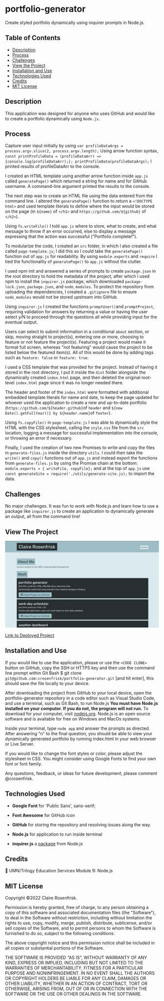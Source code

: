 # portfolio-generator
Create styled portfolio dynamically using inquirer prompts in Node.js.

## Table of Contents

* [Description](#Description)
* [Process](#Process) 
* [Challenges](#Challenges)
* [View the Project](#View-The-Project)
* [Installation and Use](#Installation-and-Use)
* [Technologies Used](#Technologies-Used) 
* [Credits](Credits)
* [MIT License](#MIT-License)

## Description

This application was designed for anyone who uses GitHub and would like to create a portfolio dynamically using `Node.js`. 

## Process

Capture user input initially by using `var profileDataArgs = process.argv.slice(2, process.argv.length);` Using arrow function syntax, `const printProfileData = (profileDataArr) => {console.log(profileDataArr);}; printProfileData(profileDataArgs);` I printed results of profileDataArr to the console. 

I created an HTML template using another arrow function inside `app.js` called `generatePage()` which returned a string for name and for GitHub username. A command-line argument printed the results to the console.

The next step was to create an HTML file using the data entered from the command line. I altered the `generatePage()` function to return a `<!DOCTYPE html>` and used template literals to define where the input would be stored on the page (in `${name}` of `</h1>` and `https://github.com/${github}` of `</h2>`). 

Using `fs.writeFile()` I told `app.js` where to store, what to create, and what message to throw if an error occurred, else to display a message expressing that the action was successful ("Portfolio complete!").

To modularize the code, I created an `src` folder, in which I also created a file called `page-template.js`; I did this so I could take the `generatePage()` function out of `app.js` for readability. By using `module.exports` and `require` I tied the functionality of `generatePage()` to `app.js` without the clutter.

I used npm init and answered a series of prompts to create `package.json` in the root directory to hold the metadata of the project, after which I used npm to install the `inquirer.js` package, which downloaded `package-lock.json`, `package.json`, and `node_modules`. To protect the repository from uploading the dependencies, I created a `.gitignore` file to ensure `node_modules` would not be stored upstream into GitHub.

Using `inquirer.js` I created the functions `promptUser()`and `promptProject`, requiring validation for answers by returning a value or having the user select y/N to proceed through the questions all while providing input for the eventual output.

Users can select to submit information in a conditional `about` section, or skip, moving straight to project(s), entering one or more, choosing to feature or not feature the project(s). Featuring a project would make it format full screen, whereas "not featuring" would cause the project to be listed below the featured item(s). All of this would be done by adding tags such as `feature: false` or `feature: true`.

I used a CSS template that was provided for the project. Instead of having it stored in the root directory, I put it inside the `dist` folder alongside the dynamically created `index.html` page, and then deleted the original root-level `index.html` page since it was no longer needed there.

The header and footer of the `index.html` were formatted with additional embedded template literals for name and date, to keep the page updated for whoever used the application to create a new and up-to-date portfolio (`https://github.com/${header.github}`of `header` and `${new Date().getFullYear()} by ${header.name}`of `footer`).

Using `fs.copyFile()` in `page-template.js` I was able to dynamically style the HTML with the CSS stylesheet, calling the `style.css` file from the `src` location, logging a message for successful implementation into the console, or throwing an error if necessary.

Finally, I used the creation of two new Promises to write and copy the files in `generate-files.js` inside the directory `utils`.  I could then take the `write()` and `copy()` functions out of `app.js` and instead export the functions from `generate-files.js` by using the Promise chain at the bottom: `module.exports = { writeFile, copyFile};` and at the top of `app.js` use `const generateSite = require('./utils/generate-site.js);` to import the data.

## Challenges

No major challenges. It was fun to work with Node.js and learn how to use a package like `inquirer.js` to create an application to dynamically generate an output, all from the command line!

## View The Project

![Screenshot of Project](assets/images/portfolio-generator-sample.png)

[Link to Deployed Project](https://github.com/crosenfrisk/portfolio-generator)

## Installation and Use

If you would like to use the application, please or use the `<CODE CLONE>` button on GitHub, copy the SSH or HTTPS key and then use the command line prompt within Git Bash $ git clone `git@github.com:crosenfrisk/portfolio-generator.git` [and hit enter], this should save the file locally to your device.

After downloading the project from GitHub to your local device, open the portfolio-generator repository in a code editor such as Visual Studio Code, and use a terminal, such as Git Bash, to run Node.js **You must have Node.js installed on your computer. If you do not, the program will not run.** To download for your computer, visit [nodejs.org](https://nodejs.org/en/). Node.js is an open source software and is available for free on Windows and MacOs systems. 

Inside your terminal, type `node app` and answer the prompts as directed. After answering "n" to the final question, you should be able to view your dynamically generated portfolio by running index.html in your web browser or Live Server.

If you would like to change the font styles or color, please adjust the stylesheet in CSS. You might consider using Google Fonts to find your own font or font family.

Any questions, feedback, or ideas for future development, please comment @crosenfrisk.


## Technologies Used

* **Google Font** for 'Public Sans', sans-serif;

* **Font Awesome** for GitHub icon

* **GitHub** for storing the repository and resolving issues along the way.

* **Node.js** for application to run inside terminal

* **inquirer.js** a [package](https://www.npmjs.com/package/inquirer#prompt) from Node.js


## Credits

🎉 UMN/Trilogy Education Services Module 9: Node.js

## MIT License

Copyright &copy;2022 Claire Rosenfrisk.

Permission is hereby granted, free of charge, to any person obtaining a copy of this software and associated documentation files (the "Software"), to deal in the Software without restriction, including without limitation the rights to use, copy, modify, merge, publish, distribute, sublicense, and/or sell copies of the Software, and to permit persons to whom the Software is furnished to do so, subject to the following conditions:

The above copyright notice and this permission notice shall be included in all copies or substantial portions of the Software.

THE SOFTWARE IS PROVIDED "AS IS", WITHOUT WARRANTY OF ANY KIND, EXPRESS OR IMPLIED, INCLUDING BUT NOT LIMITED TO THE WARRANTIES OF MERCHANTABILITY, FITNESS FOR A PARTICULAR PURPOSE AND NONINFRINGEMENT. IN NO EVENT SHALL THE AUTHORS OR COPYRIGHT HOLDERS BE LIABLE FOR ANY CLAIM, DAMAGES OR OTHER LIABILITY, WHETHER IN AN ACTION OF CONTRACT, TORT OR OTHERWISE, ARISING FROM, OUT OF OR IN CONNECTION WITH THE SOFTWARE OR THE USE OR OTHER DEALINGS IN THE SOFTWARE.
